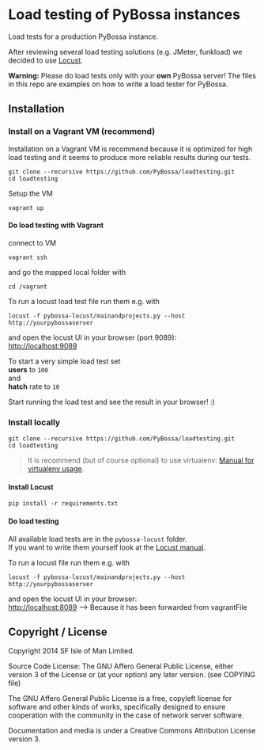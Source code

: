 Load testing of PyBossa instances
=================================

Load tests for a production PyBossa instance.

After reviewing several load testing solutions (e.g. JMeter, funkload) we decided to use [Locust](http://locust.io/).

**Warning:** Please do load tests only with your **own** PyBossa server!
The files in this repo are examples on how to write a load tester for PyBossa.

## Installation

### Install on a Vagrant VM (recommend)

Installation on a Vagrant VM is recommend because it is optimized for high load testing and it seems to produce more reliable results during our tests.

```
git clone --recursive https://github.com/PyBossa/loadtesting.git
cd loadtesting
```

Setup the VM
```
vagrant up
```

#### Do load testing with Vagrant

connect to VM
```
vagrant ssh
```
and go the mapped local folder with
```
cd /vagrant
```

To run a locust load test file run them e.g. with
```
locust -f pybossa-locust/mainandprojects.py --host http://yourpybossaserver
```

and open the locust UI in your browser (port 9089):   
[http://localhost:9089](http://localhost:9089)

To start a very simple load test set  
**users** to `100`  
and  
**hatch** rate to `10`

Start running the load test and see the result in your browser! :)

### Install locally

```
git clone --recursive https://github.com/PyBossa/loadtesting.git
cd loadtesting
```

> It is recommend (but of course optional) to use virtualenv: [Manual for virtualenv usage](http://virtualenv.readthedocs.org/en/latest/virtualenv.html#usage).

#### Install Locust
```
pip install -r requirements.txt
```

#### Do load testing

All available load tests are in the `pybossa-locust` folder.  
If you want to write them yourself look at the [Locust manual](http://docs.locust.io/en/latest/index.html).

To run a locust file run them e.g. with
```
locust -f pybossa-locust/mainandprojects.py --host http://yourpybossaserver
```

and open the locust UI in your browser:    
[http://localhost:8089](http://localhost:9089) --> Because it has been forwarded from vagrantFile

## Copyright / License

Copyright 2014 SF Isle of Man Limited. 

Source Code License: The GNU Affero General Public License, either version 3 of the License
or (at your option) any later version. (see COPYING file)

The GNU Affero General Public License is a free, copyleft license for
software and other kinds of works, specifically designed to ensure
cooperation with the community in the case of network server software.

Documentation and media is under a Creative Commons Attribution License version
3.
